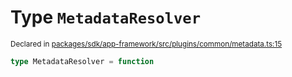 # Type `MetadataResolver`
<sub>Declared in [packages/sdk/app-framework/src/plugins/common/metadata.ts:15](https://github.com/dxos/dxos/blob/a81c792ef/packages/sdk/app-framework/src/plugins/common/metadata.ts#L15)</sub>




```ts
type MetadataResolver = function
```
